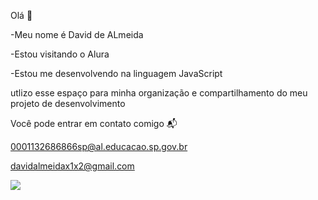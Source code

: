 Olá 👋

-Meu nome é David de ALmeida

-Estou visitando o Alura

-Estou me desenvolvendo na linguagem JavaScript

utlizo esse espaço para minha organização e compartilhamento do meu projeto de desenvolvimento

Você pode entrar em contato comigo 📬

0001132686866sp@al.educacao.sp.gov.br

davidalmeidax1x2@gmail.com

![](https://medial.tenor.com/pt-BR/view/dunk-dunked-dunks-march-nba-gif-174691535520469350)




